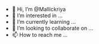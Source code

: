 - 👋 Hi, I’m @Mallickriya
- 👀 I’m interested in ...
- 🌱 I’m currently learning ...
- 💞️ I’m looking to collaborate on ...
- 📫 How to reach me ...

<!---
Mallickriya/Mallickriya is a ✨ special ✨ repository because its `README.md` (this file) appears on your GitHub profile.
You can click the Preview link to take a look at your changes.
--->
